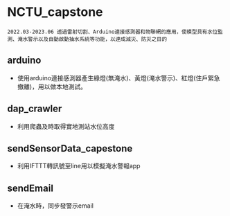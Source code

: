 # NCTU_capstone
`2022.03-2023.06 透過雷射切割、Arduino連接感測器和物聯網的應用，使模型具有水位監測、淹水警示以及自動啟動抽水系統等功能，以達成減災、防災之目的`
## arduino
* 使用arduino連接感測器產生綠燈(無淹水)、黃燈(淹水警示)、紅燈(住戶緊急撤離)，用以做本地測試。

## dap_crawler
* 利用爬蟲及時取得實地測站水位高度

## sendSensorData_capestone
* 利用IFTTT轉訊號至line用以模擬淹水警報app

## sendEmail
* 在淹水時，同步發警示email
